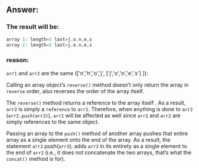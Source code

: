 ## Answer:

### The result will be:

```javascript
array 1: length=5 last=j,o,n,e,s
array 2: length=5 last=j,o,n,e,s
```

### reason:

`arr1` and `arr2` are the same (['n','h','o','j', ['j','o','n','e','s'] ]):

Calling an array object’s `reverse()` method doesn’t only return the array in `reverse` order, also reverses the order of the array itself.

The `reverse()` method returns a reference to the array itself . As a result, `arr2` is simply a `reference` to  `arr1`. Therefore, when anything is done to `arr2` (`arr2.push(arr3)`), `arr1` will be affected as well since `arr1` and `arr2` are simply references to the same object.

Passing an array to the `push()` method of another array pushes that entire array as a single element onto the end of the array. As a result, the statement `arr2`.push(`arr3`); adds `arr3` in its entirety as a single element to the end of `arr2` (i.e., it does not concatenate the two arrays, that’s what the `concat()` method is for).



